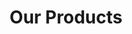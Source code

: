 ---
bg_image: images/feature-bg4.jpg
description: 블루투스 TWS 이어폰 & 넥밴드
draft: false
menu:
  main:
    name: Products
    weight: 3
title: Our Products
---